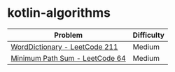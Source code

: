 # kotlin-algorithms

| Problem                                                                    | Difficulty |
|----------------------------------------------------------------------------|---------|
| [WordDictionary - LeetCode 211](./src/main/kotlin/search_words/README.md)  |Medium|
| [Minimum Path Sum - LeetCode 64](./src/main/kotlin/min_path_sum/README.md) |Medium|
